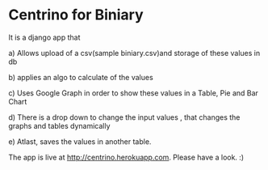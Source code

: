Centrino for Biniary
========

It is a django app that

a) Allows upload of a csv(sample biniary.csv)and storage of these values in db

b) applies an algo to calculate <something> of the values

c) Uses Google Graph in order to show these values in a Table, Pie and Bar Chart

d) There is a drop down to change the input values , that changes the graphs and tables dynamically

e) Atlast, saves the values in another table.

The app is live at http://centrino.herokuapp.com. Please have a look. :)


